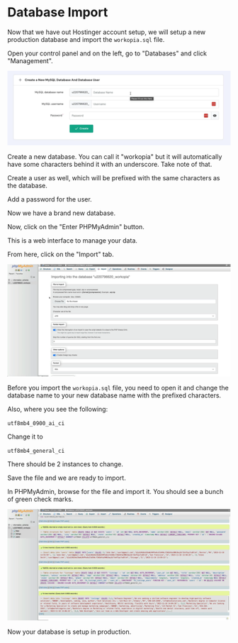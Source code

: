 # Database Import

Now that we have out Hostinger account setup, we will setup a new production database and import the `workopia.sql` file.

Open your control panel and on the left, go to "Databases" and click "Management".

<img src="../assets/images/hostinger-database.png" width="600" />

Create a new database. You can call it "workopia" but it will automatically have some characters behind it with an underscore. Take note of that.

Create a user as well, which will be prefixed with the same characters as the database.

Add a password for the user.

Now we have a brand new database.

Now, click on the "Enter PHPMyAdmin" button.

This is a web interface to manage your data.

From here, click on the "Import" tab.

<img src="../assets/images/hostinger-import.png" width="600" />

Before you import the `workopia.sql` file, you need to open it and change the database name to your new database name with the prefixed characters.

Also, where you see the following:

`utf8mb4_0900_ai_ci`

Change it to

`utf8mb4_general_ci`

There should be 2 instances to change.

Save the file and we are ready to import.

In PHPMyAdmin, browse for the file and import it. You should see a bunch of green check marks.

<img src="../assets/images/hostinger-import2.png" width="600" />

Now your database is setup in production.
